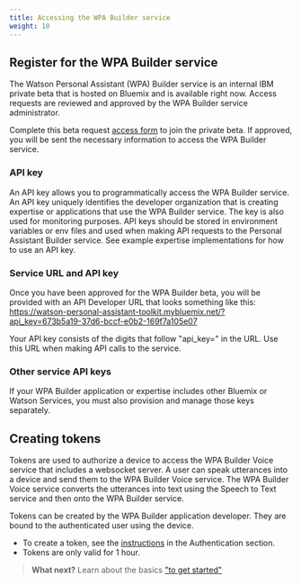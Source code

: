 ```yaml
---
title: Accessing the WPA Builder service
weight: 10
---
```

## Register for the WPA Builder service
The Watson Personal Assistant (WPA) Builder service is an internal IBM private beta that is hosted on Bluemix and is available right now.   Access requests are reviewed and approved by the WPA Builder service administrator.   

Complete this beta request [access form]() to join the private beta.  If approved, you will be sent the necessary information to access the WPA Builder service. 

### API key
An API key allows you to programmatically access the WPA Builder service.  An API key uniquely identifies the developer organization that is creating expertise or applications that use the WPA Builder service.  The key is also used for monitoring purposes. API keys should be stored in environment variables or env files and used when making API requests to the Personal Assistant Builder service.  See example expertise implementations for how to use an API key.

### Service URL and API key
Once you have been approved for the WPA Builder beta, you will be provided with an API Developer URL that looks something like this:
https://watson-personal-assistant-toolkit.mybluemix.net/?api_key=673b5a19-37d6-bccf-e0b2-169f7a105e07

Your API key consists of the digits that follow "api_key=" in the URL.  Use this URL when making API calls to the service.

### Other service API keys
If your WPA Builder application or expertise includes other Bluemix or Watson Services, you must also provision and manage those keys separately.   

## Creating tokens
Tokens are used to authorize a device to access the WPA Builder Voice service that includes a websocket server.  A user can speak utterances into a device and send them to the WPA Builder Voice service.  The WPA Builder Voice service converts the utterances into text using the Speech to Text service and then onto the WPA Builder service.

Tokens can be created by the WPA Builder application developer.  They are bound to the authenticated user using the device. 

- To create a token, see the [instructions]() in the Authentication section.
- Tokens are only valid for 1 hour. 

>**What next?**  Learn about the basics ["to get started"]({{site.baseurl}}/developer/developer/get-started/get-started/)
